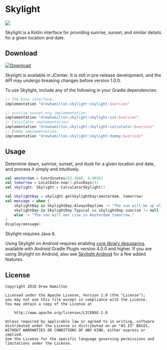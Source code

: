 # Skylight
![](https://github.com/drewhamilton/Skylight/workflows/CI/badge.svg?branch=master)

Skylight is a Kotlin interface for providing sunrise, sunset, and similar details for a given location and date.

## Download
[![Download](https://api.bintray.com/packages/drewhamilton/Skylight/Skylight/images/download.svg)](https://bintray.com/drewhamilton/Skylight)

Skylight is available in JCenter. It is still in pre-release development, and the API may undergo breaking changes
before version 1.0.0.

To use Skylight, include any of the following in your Gradle dependencies:
```groovy
// The base interface:
implementation "drewhamilton.skylight:skylight:$version"

// sunrise-sunset.org implementation:
implementation "drewhamilton.skylight:skylight-sso:$version"
// Calculator implementation:
implementation "drewhamilton.skylight:skylight-calculator:$version"
// Dummy implementation:
implementation "drewhamilton.skylight:skylight-dummy:$version"
```

## Usage
Determine dawn, sunrise, sunset, and dusk for a given location and date, and process it simply and intuitively.
```kotlin
val amsterdam = Coordinates(52.3680, 4.9036)
val tomorrow = LocalDate.now().plusDays(1)
val skylight: Skylight = CalculatorSkylight()

val skylightDay = skylight.getSkylightDay(amsterdam, tomorrow)
val message = when {
    skylightDay is SkylightDay.AlwaysDaytime -> "The sun will be up all day in Amsterdam tomorrow."
    skylightDay is SkylightDay.Typical && skylightDay.sunrise != null -> "The sun will rise in Amsterdam tomorrow."
    else -> "The sun will not rise in Amsterdam tomorrow."
}
display(message)
```

Skylight requires Java 8.

Using Skylight on Android requires enabling
[core library desugaring](https://developer.android.com/studio/preview/features#j8-desugar), available with Android
Gradle Plugin version 4.0.0 and higher. If you are using Skylight on Android, also see
[Skylight Android](https://github.com/drewhamilton/SkylightAndroid) for a few added features.

## License
```
Copyright 2018 Drew Hamilton

Licensed under the Apache License, Version 2.0 (the "License");
you may not use this file except in compliance with the License.
You may obtain a copy of the License at

    http://www.apache.org/licenses/LICENSE-2.0

Unless required by applicable law or agreed to in writing, software
distributed under the License is distributed on an "AS IS" BASIS,
WITHOUT WARRANTIES OR CONDITIONS OF ANY KIND, either express or implied.
See the License for the specific language governing permissions and
limitations under the License.
```
